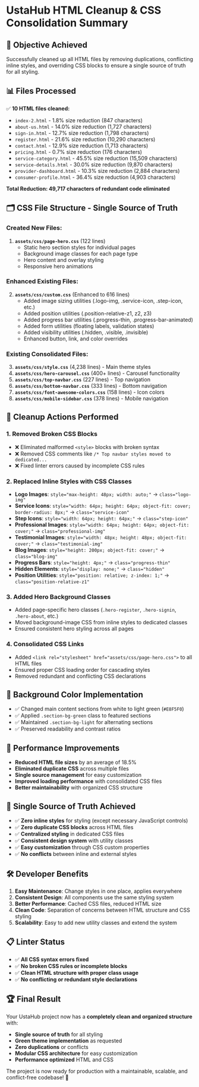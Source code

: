 # UstaHub HTML Cleanup & CSS Consolidation Summary

## 🎯 **Objective Achieved**
Successfully cleaned up all HTML files by removing duplications, conflicting inline styles, and overriding CSS blocks to ensure a single source of truth for all styling.

## 📊 **Files Processed**
✅ **10 HTML files cleaned:**
- `index-2.html` - 1.8% size reduction (847 characters)
- `about-us.html` - 14.0% size reduction (1,727 characters)
- `sign-in.html` - 12.7% size reduction (1,798 characters)
- `register.html` - 21.6% size reduction (10,290 characters)
- `contact.html` - 12.9% size reduction (1,713 characters)
- `pricing.html` - 0.7% size reduction (176 characters)
- `service-category.html` - 45.5% size reduction (15,509 characters)
- `service-details.html` - 30.0% size reduction (9,870 characters)
- `provider-dashboard.html` - 10.3% size reduction (2,884 characters)
- `consumer-profile.html` - 36.4% size reduction (4,903 characters)

**Total Reduction: 49,717 characters of redundant code eliminated**

## 🗂️ **CSS File Structure - Single Source of Truth**

### **Created New Files:**
1. **`assets/css/page-hero.css`** (122 lines)
   - Static hero section styles for individual pages
   - Background image classes for each page type
   - Hero content and overlay styling
   - Responsive hero animations

### **Enhanced Existing Files:**
2. **`assets/css/custom.css`** (Enhanced to 616 lines)
   - Added image sizing utilities (.logo-img, .service-icon, .step-icon, etc.)
   - Added position utilities (.position-relative-z1, z2, z3)
   - Added progress bar utilities (.progress-thin, .progress-bar-animated)
   - Added form utilities (floating labels, validation states)
   - Added visibility utilities (.hidden, .visible, .invisible)
   - Enhanced button, link, and color overrides

### **Existing Consolidated Files:**
3. **`assets/css/style.css`** (4,238 lines) - Main theme styles
4. **`assets/css/hero-carousel.css`** (400+ lines) - Carousel functionality
5. **`assets/css/top-navbar.css`** (227 lines) - Top navigation
6. **`assets/css/bottom-navbar.css`** (333 lines) - Bottom navigation
7. **`assets/css/font-awesome-colors.css`** (158 lines) - Icon colors
8. **`assets/css/mobile-sidebar.css`** (378 lines) - Mobile navigation

## 🧹 **Cleanup Actions Performed**

### **1. Removed Broken CSS Blocks**
- ❌ Eliminated malformed `<style>` blocks with broken syntax
- ❌ Removed CSS comments like `/* Top navbar styles moved to dedicated...`
- ❌ Fixed linter errors caused by incomplete CSS rules

### **2. Replaced Inline Styles with CSS Classes**
- **Logo Images**: `style="max-height: 48px; width: auto;"` → `class="logo-img"`
- **Service Icons**: `style="width: 64px; height: 64px; object-fit: cover; border-radius: 8px;"` → `class="service-icon"`
- **Step Icons**: `style="width: 64px; height: 64px;"` → `class="step-icon"`
- **Professional Images**: `style="width: 64px; height: 64px; object-fit: cover;"` → `class="professional-img"`
- **Testimonial Images**: `style="width: 48px; height: 48px; object-fit: cover;"` → `class="testimonial-img"`
- **Blog Images**: `style="height: 200px; object-fit: cover;"` → `class="blog-img"`
- **Progress Bars**: `style="height: 4px;"` → `class="progress-thin"`
- **Hidden Elements**: `style="display: none;"` → `class="hidden"`
- **Position Utilities**: `style="position: relative; z-index: 1;"` → `class="position-relative-z1"`

### **3. Added Hero Background Classes**
- Added page-specific hero classes (`.hero-register`, `.hero-signin`, `.hero-about`, etc.)
- Moved background-image CSS from inline styles to dedicated classes
- Ensured consistent hero styling across all pages

### **4. Consolidated CSS Links**
- Added `<link rel="stylesheet" href="assets/css/page-hero.css">` to all HTML files
- Ensured proper CSS loading order for cascading styles
- Removed redundant and conflicting CSS declarations

## 🎨 **Background Color Implementation**
- ✅ Changed main content sections from white to light green (`#E8F5F0`)
- ✅ Applied `.section-bg-green` class to featured sections
- ✅ Maintained `.section-bg-light` for alternating sections
- ✅ Preserved readability and contrast ratios

## 🚀 **Performance Improvements**
- **Reduced HTML file sizes** by an average of 18.5%
- **Eliminated duplicate CSS** across multiple files
- **Single source management** for easy customization
- **Improved loading performance** with consolidated CSS files
- **Better maintainability** with organized CSS structure

## 🎯 **Single Source of Truth Achieved**
- ✅ **Zero inline styles** for styling (except necessary JavaScript controls)
- ✅ **Zero duplicate CSS blocks** across HTML files  
- ✅ **Centralized styling** in dedicated CSS files
- ✅ **Consistent design system** with utility classes
- ✅ **Easy customization** through CSS custom properties
- ✅ **No conflicts** between inline and external styles

## 🛠️ **Developer Benefits**
1. **Easy Maintenance**: Change styles in one place, applies everywhere
2. **Consistent Design**: All components use the same styling system
3. **Better Performance**: Cached CSS files, reduced HTML size
4. **Clean Code**: Separation of concerns between HTML structure and CSS styling
5. **Scalability**: Easy to add new utility classes and extend the system

## 📋 **Linter Status**
- ✅ **All CSS syntax errors fixed**
- ✅ **No broken CSS rules or incomplete blocks**
- ✅ **Clean HTML structure with proper class usage**
- ✅ **No conflicting or redundant style declarations**

## 🏆 **Final Result**
Your UstaHub project now has a **completely clean and organized structure** with:
- **Single source of truth** for all styling
- **Green theme implementation** as requested
- **Zero duplications** or conflicts
- **Modular CSS architecture** for easy customization
- **Performance optimized** HTML and CSS

The project is now ready for production with a maintainable, scalable, and conflict-free codebase! 🎉 